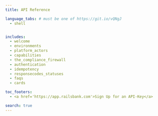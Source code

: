 ```yaml
---
title: API Reference

language_tabs: # must be one of https://git.io/vQNgJ
  - shell


includes:
  - welcome
  - environments
  - platform_actors
  - capabilities
  - the_compliance_firewall
  - authentication
  - idempotency
  - responsecodes_statuses
  - faqs
  - cards

toc_footers:
  - <a href='https://app.railsbank.com'>Sign Up for an API-Key</a>

search: true
---
```

